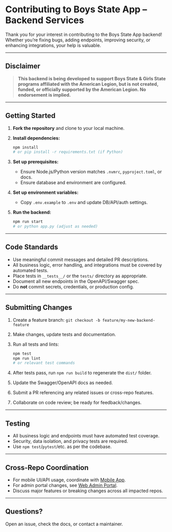 # Contributing to Boys State App – Backend Services

Thank you for your interest in contributing to the Boys State App backend! Whether you’re fixing bugs, adding endpoints, improving security, or enhancing integrations, your help is valuable.

---

## Disclaimer

> **This backend is being developed to support Boys State & Girls State programs affiliated with the American Legion, but is not created, funded, or officially supported by the American Legion. No endorsement is implied.**

---

## Getting Started

1. **Fork the repository** and clone to your local machine.
2. **Install dependencies:**

   ```bash
   npm install
   # or pip install -r requirements.txt (if Python)
   ```
3. **Set up prerequisites:**

   * Ensure Node.js/Python version matches `.nvmrc`, `pyproject.toml`, or docs.
   * Ensure database and environment are configured.
4. **Set up environment variables:**

   * Copy `.env.example` to `.env` and update DB/API/auth settings.
5. **Run the backend:**

   ```bash
   npm run start
   # or python app.py (adjust as needed)
   ```

---

## Code Standards

* Use meaningful commit messages and detailed PR descriptions.
* All business logic, error handling, and integrations must be covered by automated tests.
* Place tests in `__tests__/` or the `tests/` directory as appropriate.
* Document all new endpoints in the OpenAPI/Swagger spec.
* Do **not** commit secrets, credentials, or production config.

---

## Submitting Changes

1. Create a feature branch:
   `git checkout -b feature/my-new-backend-feature`
2. Make changes, update tests and documentation.
3. Run all tests and lints:

   ```bash
   npm test
   npm run lint
   # or relevant test commands
   ```
4. After tests pass, run `npm run build` to regenerate the `dist/` folder.
4. Update the Swagger/OpenAPI docs as needed.
5. Submit a PR referencing any related issues or cross-repo features.
6. Collaborate on code review; be ready for feedback/changes.

---

## Testing

* All business logic and endpoints must have automated test coverage.
* Security, data isolation, and privacy tests are required.
* Use `npm test`/`pytest`/etc. as per the codebase.

---

## Cross-Repo Coordination

* For mobile UI/API usage, coordinate with [Mobile App](https://github.com/yourorg/boysstate-mobile).
* For admin portal changes, see [Web Admin Portal](https://github.com/yourorg/boysstate-admin).
* Discuss major features or breaking changes across all impacted repos.

---

## Questions?

Open an issue, check the docs, or contact a maintainer.
